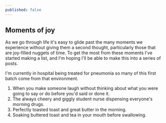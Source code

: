```yaml
---
published: false
---
```

## Moments of joy

As we go through life it's easy to glide past the many moments we experience without giving them a second thought, particularly those that are joy-filled nuggets of time. To get the most from these moments I've started making a list, and I'm hoping I'll be able to make this into a series of posts.

I'm currently in hospital being treated for pneumonia so many of this first batch come from that environment.

1. When you make someone laugh without thinking about what you were going to say or do before you'd said or done it.
1. The always cheery and giggly student nurse dispensing everyone's morning drugs.
1. Perfectly toasted toast and great butter in the morning.
1. Soaking buttered toast and tea in your mouth before swallowing.